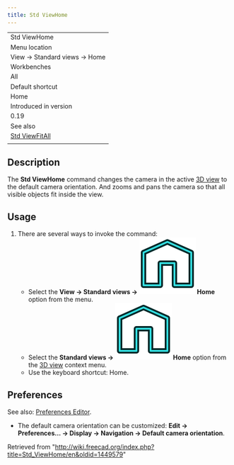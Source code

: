 ```yaml
---
title: Std ViewHome
---
```


|                                                    |
| -------------------------------------------------- |
| Std ViewHome                                       |
| Menu location                                      |
| View → Standard views → Home                       |
| Workbenches                                        |
| All                                                |
| Default shortcut                                   |
| Home                                               |
| Introduced in version                              |
| 0.19                                               |
| See also                                           |
| [Std ViewFitAll](/Std_ViewFitAll "Std ViewFitAll") |
|                                                    |

## Description

The **Std ViewHome** command changes the camera in the active [3D view](/3D_view "3D view") to the default camera orientation. And zooms and pans the camera so that all visible objects fit inside the view.

## Usage

1. There are several ways to invoke the command:
   - Select the **View → Standard views → ![](/src/assets/images/Std_ViewHome.svg) Home** option from the menu.
   - Select the **Standard views → ![](/src/assets/images/Std_ViewHome.svg) Home** option from the [3D view](/3D_view "3D view") context menu.
   - Use the keyboard shortcut: Home.

## Preferences

See also: [Preferences Editor](/Preferences_Editor "Preferences Editor").

- The default camera orientation can be customized: **Edit → Preferences... → Display → Navigation → Default camera orientation**.

Retrieved from "<http://wiki.freecad.org/index.php?title=Std_ViewHome/en&oldid=1449579>"
